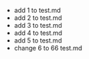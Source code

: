 - add 1 to test.md
- add 2 to test.md
- add 3 to test.md
- add 4 to test.md
- add 5 to test.md
- change 6 to 66 test.md
